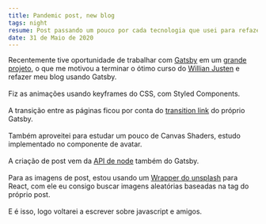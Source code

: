 ```yaml
---
title: Pandemic post, new blog
tags: night
resume: Post passando um pouco por cada tecnologia que usei para refazer minha página pessoal
date: 31 de Maio de 2020
---
```


Recentemente tive oportunidade de trabalhar com <a href="https://www.gatsbyjs.org/" target="_blank">Gatsby</a> em um <a href="https://14islands.com/proxy" target="_blank">grande projeto</a>, o que me motivou a terminar o ótimo curso do <a href='https://www.udemy.com/course/gatsby-crie-um-site-pwa-com-react-graphql-e-netlify-cms/'>Willian Justen</a> e refazer meu blog usando Gatsby.
<br><br>
Fiz as animações usando keyframes do CSS,
com Styled Components.
<br><br>
A transição entre as páginas ficou por conta do <a href="https://www.gatsbyjs.org/packages/gatsby-plugin-transition-link/">transition link</a> do próprio Gatsby.
<br><br>
Também aproveitei para estudar um pouco de Canvas Shaders,
estudo implementado no componente de avatar.
<br><br>
A criação de post vem da <a href="https://www.gatsbyjs.org/docs/node-apis/" target="_blank">API de node</a> também do Gatsby.
<br><br>
Para as imagens de post, estou usando um <a href="https://www.npmjs.com/package/react-unsplash-wrapper" target="_blank">Wrapper do unsplash</a> para React, com ele eu consigo buscar imagens aleatórias baseadas na tag do próprio post.
<br><br>
E é isso, logo voltarei a escrever sobre javascript e amigos.
